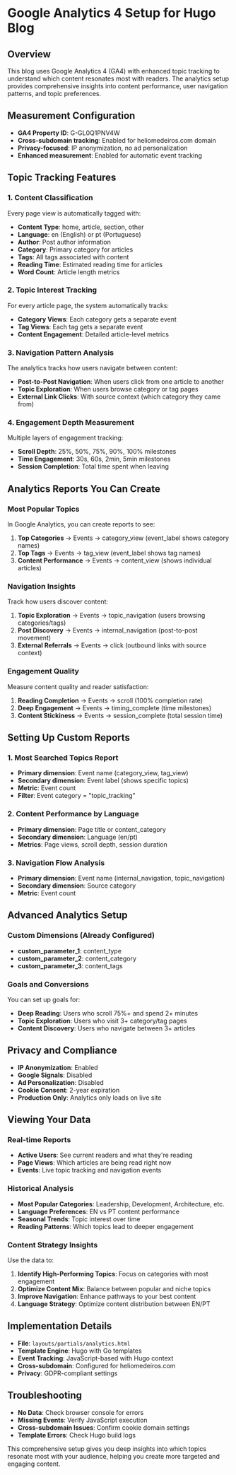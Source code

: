 # Google Analytics 4 Setup for Hugo Blog

## Overview

This blog uses Google Analytics 4 (GA4) with enhanced topic tracking to understand which content resonates most with readers. The analytics setup provides comprehensive insights into content performance, user navigation patterns, and topic preferences.

## Measurement Configuration

- **GA4 Property ID**: G-GL0Q1PNV4W
- **Cross-subdomain tracking**: Enabled for heliomedeiros.com domain
- **Privacy-focused**: IP anonymization, no ad personalization
- **Enhanced measurement**: Enabled for automatic event tracking

## Topic Tracking Features

### 1. Content Classification

Every page view is automatically tagged with:

- **Content Type**: home, article, section, other
- **Language**: en (English) or pt (Portuguese)
- **Author**: Post author information
- **Category**: Primary category for articles
- **Tags**: All tags associated with content
- **Reading Time**: Estimated reading time for articles
- **Word Count**: Article length metrics

### 2. Topic Interest Tracking

For every article page, the system automatically tracks:

- **Category Views**: Each category gets a separate event
- **Tag Views**: Each tag gets a separate event
- **Content Engagement**: Detailed article-level metrics

### 3. Navigation Pattern Analysis

The analytics tracks how users navigate between content:

- **Post-to-Post Navigation**: When users click from one article to another
- **Topic Exploration**: When users browse category or tag pages
- **External Link Clicks**: With source context (which category they came from)

### 4. Engagement Depth Measurement

Multiple layers of engagement tracking:

- **Scroll Depth**: 25%, 50%, 75%, 90%, 100% milestones
- **Time Engagement**: 30s, 60s, 2min, 5min milestones
- **Session Completion**: Total time spent when leaving

## Analytics Reports You Can Create

### Most Popular Topics

In Google Analytics, you can create reports to see:

1. **Top Categories** → Events → category_view (event_label shows category names)
2. **Top Tags** → Events → tag_view (event_label shows tag names)
3. **Content Performance** → Events → content_view (shows individual articles)

### Navigation Insights

Track how users discover content:

1. **Topic Exploration** → Events → topic_navigation (users browsing categories/tags)
2. **Post Discovery** → Events → internal_navigation (post-to-post movement)
3. **External Referrals** → Events → click (outbound links with source context)

### Engagement Quality

Measure content quality and reader satisfaction:

1. **Reading Completion** → Events → scroll (100% completion rate)
2. **Deep Engagement** → Events → timing_complete (time milestones)
3. **Content Stickiness** → Events → session_complete (total session time)

## Setting Up Custom Reports

### 1. Most Searched Topics Report

- **Primary dimension**: Event name (category_view, tag_view)
- **Secondary dimension**: Event label (shows specific topics)
- **Metric**: Event count
- **Filter**: Event category = "topic_tracking"

### 2. Content Performance by Language

- **Primary dimension**: Page title or content_category
- **Secondary dimension**: Language (en/pt)
- **Metrics**: Page views, scroll depth, session duration

### 3. Navigation Flow Analysis

- **Primary dimension**: Event name (internal_navigation, topic_navigation)
- **Secondary dimension**: Source category
- **Metric**: Event count

## Advanced Analytics Setup

### Custom Dimensions (Already Configured)

- **custom_parameter_1**: content_type
- **custom_parameter_2**: content_category
- **custom_parameter_3**: content_tags

### Goals and Conversions

You can set up goals for:

- **Deep Reading**: Users who scroll 75%+ and spend 2+ minutes
- **Topic Exploration**: Users who visit 3+ category/tag pages
- **Content Discovery**: Users who navigate between 3+ articles

## Privacy and Compliance

- **IP Anonymization**: Enabled
- **Google Signals**: Disabled
- **Ad Personalization**: Disabled
- **Cookie Consent**: 2-year expiration
- **Production Only**: Analytics only loads on live site

## Viewing Your Data

### Real-time Reports

- **Active Users**: See current readers and what they're reading
- **Page Views**: Which articles are being read right now
- **Events**: Live topic tracking and navigation events

### Historical Analysis

- **Most Popular Categories**: Leadership, Development, Architecture, etc.
- **Language Preferences**: EN vs PT content performance
- **Seasonal Trends**: Topic interest over time
- **Reading Patterns**: Which topics lead to deeper engagement

### Content Strategy Insights

Use the data to:

1. **Identify High-Performing Topics**: Focus on categories with most engagement
2. **Optimize Content Mix**: Balance between popular and niche topics
3. **Improve Navigation**: Enhance pathways to your best content
4. **Language Strategy**: Optimize content distribution between EN/PT

## Implementation Details

- **File**: `layouts/partials/analytics.html`
- **Template Engine**: Hugo with Go templates
- **Event Tracking**: JavaScript-based with Hugo context
- **Cross-subdomain**: Configured for heliomedeiros.com
- **Privacy**: GDPR-compliant settings

## Troubleshooting

- **No Data**: Check browser console for errors
- **Missing Events**: Verify JavaScript execution
- **Cross-subdomain Issues**: Confirm cookie domain settings
- **Template Errors**: Check Hugo build logs

This comprehensive setup gives you deep insights into which topics resonate most with your audience, helping you create more targeted and engaging content.
